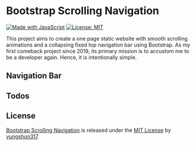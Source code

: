# Bootstrap Scrolling Navigation

[![Made with JavaScript](https://img.shields.io/badge/Made_with-JavaScript-pink.svg)](https://img.shields.io/badge/Made_with-JavaScript-pink.svg) [![License: MIT](https://img.shields.io/badge/License-MIT-yellow.svg)](https://opensource.org/licenses/MIT)

This project aims to create a one page static website with smooth scrolling animations and a collapsing fixed top navigation bar using Bootstrap. As my first comeback project since 2019, its primary mission is to accustom me to be a developer again. Hence, it is intentionally simple.

## Navigation Bar

## Todos

## License
[Bootstrap Scrolling Navigation](https://github.com/yungshun317/bootstrap-scrolling-navigation) is released under the [MIT License](https://opensource.org/licenses/MIT) by [yungshun317](https://github.com/yungshun317).
